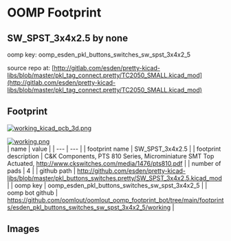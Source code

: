 # OOMP Footprint  
## SW_SPST_3x4x2.5  by none  
  
oomp key: oomp_esden_pkl_buttons_switches_sw_spst_3x4x2_5  
  
source repo at: [http://gitlab.com/esden/pretty-kicad-libs/blob/master/pkl_tag_connect.pretty/TC2050_SMALL.kicad_mod](http://gitlab.com/esden/pretty-kicad-libs/blob/master/pkl_tag_connect.pretty/TC2050_SMALL.kicad_mod)  
## Footprint  
  
[![working_kicad_pcb_3d.png](working_kicad_pcb_3d_600.png)](working_kicad_pcb_3d.png)  
  
[![working.png](working_600.png)](working.png)  
| name | value | 
| --- | --- | 
| footprint name | SW_SPST_3x4x2.5 | 
| footprint description | C&K Components, PTS 810 Series, Microminiature SMT Top Actuated, http://www.ckswitches.com/media/1476/pts810.pdf | 
| number of pads | 4 | 
| github path | http://github.com/esden/pretty-kicad-libs/blob/master/pkl_buttons_switches.pretty/SW_SPST_3x4x2.5.kicad_mod | 
| oomp key | oomp_esden_pkl_buttons_switches_sw_spst_3x4x2_5 | 
| oomp bot github | https://github.com/oomlout/oomlout_oomp_footprint_bot/tree/main/footprints/esden_pkl_buttons_switches_sw_spst_3x4x2_5/working | 
## Images  
